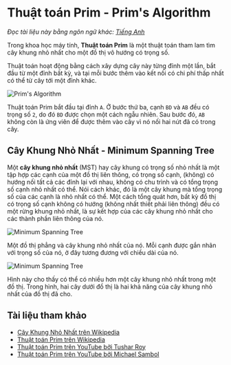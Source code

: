 # Thuật toán Prim - Prim's Algorithm

_Đọc tài liệu này bằng ngôn ngữ khác:_
[_Tiếng Anh_](README.en-EN.md)

Trong khoa học máy tính, **Thuật toán Prim** là một thuật toán tham lam tìm cây khung nhỏ nhất cho một đồ thị vô hướng có trọng số.

Thuật toán hoạt động bằng cách xây dựng cây này từng đỉnh một lần, bắt đầu từ một đỉnh bất kỳ, và tại mỗi bước thêm vào kết nối có chi phí thấp nhất có thể từ cây tới một đỉnh khác.

![Prim's Algorithm](https://upload.wikimedia.org/wikipedia/commons/f/f7/Prim%27s_algorithm.svg)

Thuật toán Prim bắt đầu tại đỉnh `A`. Ở bước thứ ba, cạnh `BD` và `AB` đều có trọng số `2`, do đó `BD` được chọn một cách ngẫu nhiên. Sau bước đó, `AB` không còn là ứng viên để được thêm vào cây vì nó nối hai nút đã có trong cây.

## Cây Khung Nhỏ Nhất - Minimum Spanning Tree

Một **cây khung nhỏ nhất** (MST) hay cây khung có trọng số nhỏ nhất là một tập hợp các cạnh của một đồ thị liên thông, có trọng số cạnh, (không) có hướng nối tất cả các đỉnh lại với nhau, không có chu trình và có tổng trọng số cạnh nhỏ nhất có thể. Nói cách khác, đó là một cây khung mà tổng trọng số của các cạnh là nhỏ nhất có thể. Một cách tổng quát hơn, bất kỳ đồ thị có trọng số cạnh không có hướng (không nhất thiết phải liên thông) đều có một rừng khung nhỏ nhất, là sự kết hợp của các cây khung nhỏ nhất cho các thành phần liên thông của nó.

![Minimum Spanning Tree](https://upload.wikimedia.org/wikipedia/commons/d/d2/Minimum_spanning_tree.svg)

Một đồ thị phẳng và cây khung nhỏ nhất của nó. Mỗi cạnh được gắn nhãn với trọng số của nó, ở đây tương đương với chiều dài của nó.

![Minimum Spanning Tree](https://upload.wikimedia.org/wikipedia/commons/c/c9/Multiple_minimum_spanning_trees.svg)

Hình này cho thấy có thể có nhiều hơn một cây khung nhỏ nhất trong một đồ thị. Trong hình, hai cây dưới đồ thị là hai khả năng của cây khung nhỏ nhất của đồ thị đã cho.

## Tài liệu tham khảo

- [Cây Khung Nhỏ Nhất trên Wikipedia](https://en.wikipedia.org/wiki/Minimum_spanning_tree)
- [Thuật toán Prim trên Wikipedia](https://en.wikipedia.org/wiki/Prim%27s_algorithm)
- [Thuật toán Prim trên YouTube bởi Tushar Roy](https://www.youtube.com/watch?v=oP2-8ysT3QQ&list=PLLXdhg_r2hKA7DPDsunoDZ-Z769jWn4R8)
- [Thuật toán Prim trên YouTube bởi Michael Sambol](https://www.youtube.com/watch?v=cplfcGZmX7I&list=PLLXdhg_r2hKA7DPDsunoDZ-Z769jWn4R8)
